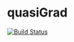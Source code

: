 # quasiGrad

[![Build Status](https://github.com/SamChevalier/quasiGrad.jl/actions/workflows/CI.yml/badge.svg?branch=main)](https://github.com/SamChevalier/quasiGrad.jl/actions/workflows/CI.yml?query=branch%3Amain)
